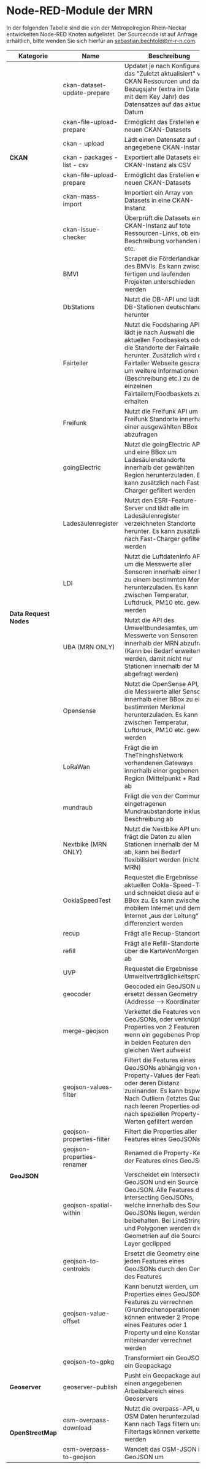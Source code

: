 # Node-RED-Module der MRN

In der folgenden Tabelle sind die von der Metropolregion Rhein-Neckar entwickelten Node-RED Knoten aufgelistet. Der Sourcecode ist auf Anfrage erhältlich, bitte wenden Sie sich hierfür an sebastian.bechtold@m-r-n.com.


<table>
   <thead>
   <tr>
      <th>Kategorie</th>
      <th>Name</th>
      <th>Beschreibung</th>
   </tr>
   </thead>
   <tbody>   
   <tr>
      <td rowspan="8"> <b>CKAN</b></td>
   </tr>
   <tr>
      <td>ckan-dataset-update-prepare</td>
      <td>Updatet je nach Konfiguration das "Zuletzt aktualisiert" von CKAN Ressourcen und das Bezugsjahr (extra im Dataset mit dem Key Jahr) des Datensatzes auf das            aktuelle Datum</td>
   </tr>
    <tr>
      <td>ckan-file-upload-prepare</td>
      <td>Ermöglicht das Erstellen eines neuen CKAN-Datasets</td>
   </tr>
   <tr>
      <td>ckan - upload</td>
      <td>Lädt einen Datensatz auf die angegebene CKAN-Instanz</td>
   </tr>
   <tr>
      <td>ckan - packages - list - csv</td>
      <td>Exportiert alle Datasets einer CKAN-Instanz als CSV</td>
   </tr>
   <tr>
      <td>ckan-file-upload-prepare</td>
      <td>Ermöglicht das Erstellen eines neuen CKAN-Datasets</td>
   </tr>
   <tr>
      <td>ckan-mass-import</td>
      <td>Importiert ein Array von Datasets in eine CKAN-Instanz</td>
   </tr>
   <tr>
      <td>ckan-issue-checker</td>
      <td>Überprüft die Datasets einer CKAN-Instanz auf tote Ressourcen-Links, ob eine Beschreibung vorhanden ist etc.</td>
   </tr>
   <tr>
      <td rowspan="17"><b>Data Request Nodes</b></td>
   </tr>
   <tr>
      <td>BMVI</td>
      <td>Scrapet die Förderlandkarte des BMVIs. Es kann zwischen fertigen und laufenden Projekten unterschieden werden</td>
   </tr>
   <tr>
      <td>DbStations</td>
      <td>Nutzt die DB-API und lädt alle DB-Stationen deutschlandweit herunter</td>
   </tr>
   <tr>
      <td>Fairteiler</td>
      <td>Nutzt die Foodsharing API und lädt je nach Auswahl die aktuellen Foodbaskets oder die Standorte der Fairtailer herunter. Zusätzlich wird die Fairtailer Webseite gescrapet um weitere Informationen (Beschreibung etc.) zu den einzelnen Fairtailern/Foodbaskets zu erhalten</td>
   </tr>
    <tr>
      <td>Freifunk</td>
      <td>Nutzt die Freifunk API um die Freifunk Standorte innerhalb einer ausgewählten BBox abzufragen</td>
   </tr>
   <tr>
      <td>goingElectric</td>
      <td>Nutzt die goingElectric API und eine BBox um Ladesäulenstandorte innerhalb der gewählten Region herunterzuladen. Es kann zusätzlich nach Fast-Charger gefiltert werden</td>
   </tr>
   <tr>
      <td>Ladesäulenregister</td>
      <td>Nutzt den ESRI-Feature-Server und lädt alle im Ladesäulenregister verzeichneten Standorte herunter. Es kann zusätzlich nach Fast-Charger gefiltert werden</td>
   </tr>
   <tr>
      <td>LDI</td>
      <td>Nutzt die LuftdatenInfo API, um die Messwerte aller Sensoren innerhalb einer BBox zu einem bestimmten Merkmal herunterzuladen. Es kann zwischen Temperatur, Luftdruck, PM10 etc. gewählt werden</td>
   </tr>
   <tr>
      <td>UBA (MRN ONLY)</td>
      <td>Nutzt die API des Umweltbundesamtes, um die Messwerte von Sensoren innerhalb der MRN abzufragen (Kann bei Bedarf erweitert werden, damit nicht nur Stationen innerhalb der MRN abgefragt werden)</td>
   </tr>
   <tr>
      <td>Opensense</td>
      <td>Nutzt die OpenSense API, um die Messwerte aller Sensoren innerhalb einer BBox zu einem bestimmten Merkmal herunterzuladen. Es kann zwischen Temperatur, Luftdruck, PM10 etc. gewählt werden</td>
   </tr>
    <tr>
      <td>LoRaWan</td>
      <td>Frägt die im TheThinghsNetwork vorhandenen Gateways innerhalb einer gegbenen Region (Mittelpunkt + Radius) ab</td>
   </tr>
   <tr>
      <td>mundraub</td>
      <td>Frägt die von der Community eingetragenen Mundraubstandorte inklusive Beschreibung ab</td>
   </tr>
   <tr>
      <td>Nextbike (MRN ONLY)</td>
      <td>Nutzt die Nextbike API und frägt die Daten zu allen Stationen innerhalb der MRN ab, kann bei Bedarf flexibilisiert werden (nicht nur MRN)</td>
   </tr>
   <tr>
      <td>OoklaSpeedTest</td>
      <td>Requestet die Ergebnisse des aktuellen Ookla-Speed-Test und schneidet diese auf eine BBox zu. Es kann zwischen mobilem Internet und dem Internet „aus der     Leitung“ differenziert werden</td>
   </tr>
   <tr>
      <td>recup</td>
      <td>Frägt alle Recup-Standorte ab</td>
   </tr>
   <tr>
      <td>refill</td>
      <td>Frägt alle Refill-Standorte über die KarteVonMorgen API ab</td>
   </tr>
    <tr>
      <td>UVP</td>
      <td>Requestet die Ergebnisse der Umweltverträglichkeitsprüfung</td>
   </tr>
    <tr>
      <td rowspan="10"><b>GeoJSON</b></td>
   </tr>
   <tr>
    <td>geocoder</td>
    <td>Geocoded ein GeoJSON und ersetzt dessen Geometry (Addresse --> Koordinaten)</td>
    </tr>
    <tr>
        <td>merge-geojson</td>
        <td>Verkettet die Features von 2 GeoJSONs, oder verknüpft die Properties von 2 Featuren, wenn ein gegebenes Property in beiden Featuren den gleichen Wert aufweist</td>
     </tr>
     <tr>
        <td>geojson-values-filter</td>
        <td>Filtert die Features eines GeoJSONs abhängig von den Property-Values der Features oder deren Distanz zueinander. Es kann bspw. Nach Outliern (letztes Quantil), nach leeren Properties oder nach speziellen Property-Werten gefiltert werden </td>
     </tr>
     <tr>
        <td>geojson-properties-filter</td>
        <td>Filtert die Properties aller Features eines GeoJSONs</td>
     </tr>
     <tr>
        <td>geojson-properties-renamer</td>
        <td>Renamed die Property-Keys der Features eines GeoJSONs</td>
     </tr>
     <tr>
        <td>geojson-spatial-within</td>
        <td>Verscheidet ein Intersecting GeoJSON und ein Source GeoJSON. Alle Features des Intersecting GeoJSONs, welche innerhalb des Source GeoJSONs liegen, werden beibehalten. Bei LineStrings und Polygonen werden die Geometrien auf die Source Layer geclipped</td>
     </tr>
     <tr>
        <td>geojson-to-centroids</td>
        <td>Ersetzt die Geometry eines jeden Features eines GeoJSONs durch den Centroid des Features</td>
     </tr>
     <tr>
        <td>geojson-value-offset</td>
        <td>Kann benutzt werden, um die Properties eines GeoJSON-Features zu verrechnen (Grundrechenoperationen). Es können entweder 2 Properties eines Features oder 1 Property und eine Konstante miteinander verrechnet werden</td>
     </tr>
     <tr>
        <td>geojson-to-gpkg</td>
        <td>Transformiert ein GeoJSON in ein Geopackage</td>
     </tr>
     <tr>
        <td><b>Geoserver</b></td>
        <td>geoserver-publish</td>
        <td>Pusht ein Geopackage auf einen angegebenen Arbeitsbereich eines Geoservers</td>
     </tr>
     <tr>
        <td rowspan="3"><b>OpenStreetMap </b></td>
     </tr>
     <tr>
        <td>osm-overpass-download</td>
        <td>Nutzt die overpass-API, um OSM Daten herunterzuladen. Kann nach Tags filtern und Filtertags können verkettet werden </td>
     </tr>
     <tr>
        <td>osm-overpass-to-geojson</td>
        <td>Wandelt das OSM-JSON in ein GeoJSON um</td>
     </tr>
   </tbody>
</table>


